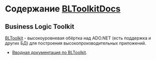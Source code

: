 # Содержание [BLToolkitDocs](https://github.com/liiws/BLToolkitDocs)


## Business Logic Toolkit

[BLToolkit](http://bltoolkit.net/) - высокоуровневая обёртка над ADO.NET (есть поддержка и других БД) для построения высокопроизводительных приложений.

- [Вводная документация по BLToolkit](bltoolkit.md).

